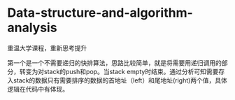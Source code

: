 # Data-structure-and-algorithm-analysis
重温大学课程，重新思考提升

  第一个是一个不需要递归的快排算法，思路比较简单，就是将需要用递归调用的部分，转变为对stack的push和pop。当stack empty时结束。通过分析可知需要存入stack的数据只有需要排序的数据的首地址（left）和尾地址(right)两个值，具体逻辑在代码中有体现。
